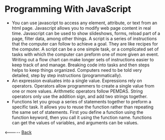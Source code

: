 # Programming With JavaScript
- You can use javascript to access any element, attribute, or text from an html page. Javascript allows you to modify web page content in real time. Javascript can be used to show slideshows, forms, reload part of a page, filter data, among other things. A script is a series of instructions that the computer can follow to achieve a goal. They are like recipes for the computer. A script can be a one simple task, or a complicated set of tasks with which the computer can preform one of more given an event. Writing out a flow chart can make longer sets of instructions easier to keep track of and manage. Breaking code into tasks and then steps helps to keep things organized. Computers need to be told very detailed, step by step instructions (programmatically).
- An expression evaluates into a single value. Expressions rely on operators. Operators allow programmers to create a single value from one or more values. Arithmetic operators follow PEMDAS. String operators only use the addition sign, and add two strings together. 
- Functions let you group a series of statements together to preform a specific task. It allows you to reuse the function rather than repeating the same set of statements. First you define a function using the function keyword, then you call it using the function name. functions can get the values of variables, and arguments can be values.

<----- [Back](README.md)